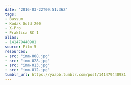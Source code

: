 ```yaml
---
date: "2016-03-22T09:51:36Z"
tags:
- Bassum
- Kodak Gold 200
- X-Pro
- Praktica BC 1
alias:
- 141479440981
source: Film 5
resources:
- src: "imm-008.jpg"
- src: "imm-028.jpg"
- src: "imm-013.jpg"
- src: "imm-012.jpg"
tumblr_url: https://yaapb.tumblr.com/post/141479440981
---
```

